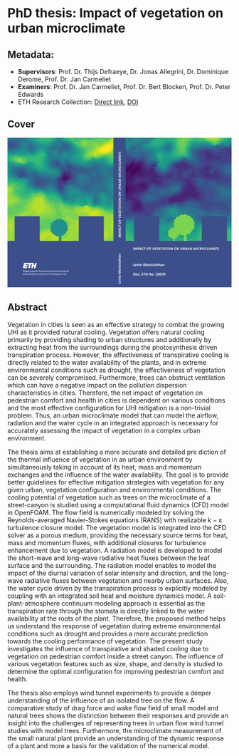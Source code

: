 # PhD thesis: Impact of vegetation on urban microclimate


## Metadata:
- **Supervisors**: Prof. Dr. Thijs Defraeye, Dr. Jonas Allegrini, 
    Dr. Dominique Derome, Prof. Dr. Jan Carmeliet
- **Examiners**: Prof. Dr. Jan Carmeliet, Prof. Dr. Bert Blocken, 
    Prof. Dr. Peter Edwards
- ETH Research Collection: [Direct link](https://www.research-collection.ethz.ch/handle/20.500.11850/379379), [DOI](https://doi.org/10.3929/ethz-b-000379379) 

## Cover

<p align="center">
    <img src="frontbackmatter/cover/cover.png" width="800" alt="Cover" />
</p>

## Abstract
Vegetation in cities is seen as an effective strategy to combat the growing UHI
as it provided natural cooling. Vegetation offers natural cooling primarily by 
providing shading to urban structures and additionally by extracting heat from 
the surroundings during the photosynthesis driven transpiration process. 
However, the effectiveness of transpirative cooling is directly related to the 
water availability of the plants, and in extreme environmental conditions such
as drought, the effectiveness of vegetation can be severely compromised. 
Furthermore, trees can obstruct ventilation which can have a negative impact on 
the pollution dispersion characteristics in cities. Therefore, the net impact 
of vegetation on pedestrian comfort and health in cities is dependent on 
various conditions and the most effective configuration for UHI mitigation is a
non-trivial problem. Thus, an urban microclimate model that can model the 
airflow, radiation and the water cycle in an integrated approach is necessary 
for accurately assessing the impact of vegetation in a complex urban 
environment.

The thesis aims at establishing a more accurate and detailed pre diction of the
thermal influence of vegetation in an urban environment by simultaneously 
taking in account of its heat, mass and momentum exchanges and the influence of
the water availability. The goal is to provide better guidelines for effective 
mitigation strategies with vegetation for any given urban, vegetation 
configuration and environmental conditions. The cooling potential of vegetation
such as trees on the microclimate of a street-canyon is studied using a 
computational fluid dynamics (CFD) model in OpenFOAM. The flow field is 
numerically modeled by solving the Reynolds-averaged Navier-Stokes equations 
(RANS) with realizable k − ε turbulence closure model. The vegetation model is 
integrated into the CFD solver as a porous medium, providing the necessary 
source terms for heat, mass and momentum fluxes, with additional closures for 
turbulence enhancement due to vegetation. A radiation model is developed to 
model the short-wave and long-wave radiative heat fluxes between the leaf 
surface and the surrounding. The radiation model enables to model the impact of 
the diurnal variation of solar intensity and direction, and the long-wave 
radiative fluxes between vegetation and nearby urban surfaces. Also, the water 
cycle driven by the transpiration process is explicitly modeled by coupling 
with an integrated soil heat and moisture dynamics model. A 
soil-plant-atmosphere continuum modeling approach is essential as the 
transpiration rate through the stomata is directly linked to the water 
availability at the roots of the plant. Therefore, the proposed method helps us
understand the response of vegetation during extreme environmental conditions 
such as drought and provides a more accurate prediction towards the cooling 
performance of vegetation. The present study investigates the influence of 
transpirative and shaded cooling due to vegetation on pedestrian comfort inside
a street canyon. The influence of various vegetation features such as size, 
shape, and density is studied to determine the optimal configuration for 
improving pedestrian comfort and health.

The thesis also employs wind tunnel experiments to provide a deeper 
understanding of the influence of an isolated tree on the flow. A comparative 
study of drag force and wake flow field of small model and natural trees shows 
the distinction between their responses and provide an insight into the 
challenges of representing trees in urban flow wind tunnel studies with model 
trees. Furthermore, the microclimate measurement of the small natural plant 
provide an understanding of the dynamic response of a plant and more a basis 
for the validation of the numerical model.
